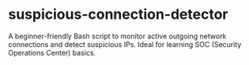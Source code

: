 # suspicious-connection-detector
A beginner-friendly Bash script to monitor active outgoing network connections and detect suspicious IPs. Ideal for learning SOC (Security Operations Center) basics.
